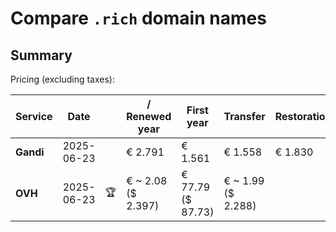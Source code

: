 # Compare `.rich` domain names

## Summary

Pricing (excluding taxes):

| Service | Date |  | / Renewed year | First year | Transfer | Restoration |
|--|--|--|--|--|--|--|
| **Gandi** | 2025-06-23 |  | € 2.791 | € 1.561 | € 1.558 | € 1.830 |
| **OVH** | 2025-06-23 | 🏆 | € ~ 2.08<br>($ 2.397) | € 77.79<br>($ 87.73) | € ~ 1.99<br>($ 2.288) |  |
